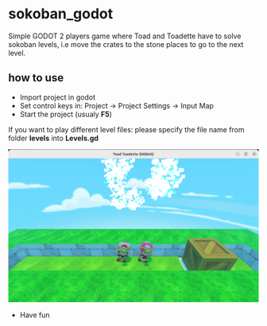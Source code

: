 # sokoban_godot
Simple GODOT 2 players game where Toad and Toadette have to solve sokoban levels, i.e move the crates to the stone places to go to the next level.

## how to use 
- Import project in godot
- Set control keys in: Project -> Project Settings -> Input Map
- Start the project (usualy **F5**)

If you want to play different level files: please specify the file name from folder **levels** into **Levels.gd** 
 
![screenshot](https://github.com/GeorgeRadev/sokoban_godot/blob/main/screenshot.png?raw=true)
 
- Have fun 

